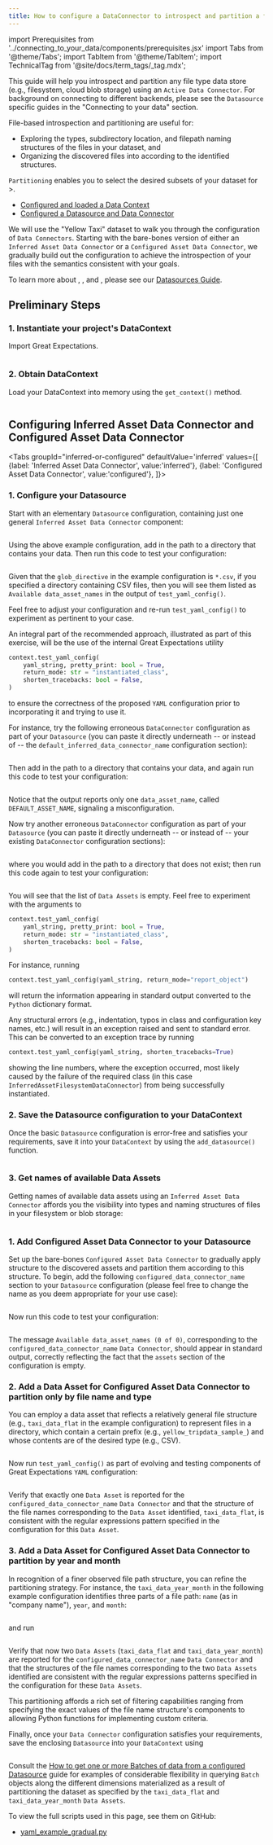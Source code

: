 ```yaml
---
title: How to configure a DataConnector to introspect and partition a file system or blob store
---
```

import Prerequisites from '../connecting_to_your_data/components/prerequisites.jsx'
import Tabs from '@theme/Tabs';
import TabItem from '@theme/TabItem';
import TechnicalTag from '@site/docs/term_tags/_tag.mdx';

This guide will help you introspect and partition any file type data store (e.g., filesystem, cloud blob storage) using
an `Active Data Connector`.  For background on connecting to different backends, please see the
`Datasource` specific guides in the "Connecting to your data" section.

File-based introspection and partitioning are useful for:
- Exploring the types, subdirectory location, and filepath naming structures of the files in your dataset, and
- Organizing the discovered files into <TechnicalTag tag="data_asset" text="Data Assets" /> according to the identified structures.

`Partitioning` enables you to select the desired subsets of your dataset for <TechnicalTag tag="validation" text="Validation"/>>.

<Prerequisites>

- [Configured and loaded a Data Context](/docs/guides/setup/configuring_data_contexts/instantiating_data_contexts/how_to_quickly_instantiate_a_data_context)
- [Configured a Datasource and Data Connector](../../terms/datasource.md)
  
</Prerequisites>

We will use the "Yellow Taxi" dataset to walk you through the configuration of `Data Connectors`.  Starting with the
bare-bones version of either an `Inferred Asset Data Connector` or a `Configured Asset Data Connector`, we gradually
build out the configuration to achieve the introspection of your files with the semantics consistent with your goals.

To learn more about <TechnicalTag tag="datasource" text="Datasources" />, <TechnicalTag tag="datasource" text="Data Connectors" />, and <TechnicalTag tag="batch" text="Batch(es)" />, please see our [Datasources Guide](../../terms/datasource.md).

## Preliminary Steps

### 1. Instantiate your project's DataContext

Import Great Expectations.

```python name="tests/integration/docusaurus/connecting_to_your_data/how_to_introspect_and_partition_your_data/files/yaml_example_gradual.py imports"
```

### 2. Obtain DataContext

Load your DataContext into memory using the `get_context()` method.

```python name="tests/integration/docusaurus/connecting_to_your_data/how_to_introspect_and_partition_your_data/files/yaml_example_gradual.py get_context"
```

## Configuring Inferred Asset Data Connector and Configured Asset Data Connector

<Tabs
  groupId="inferred-or-configured"
  defaultValue='inferred'
  values={[
  {label: 'Inferred Asset Data Connector', value:'inferred'},
  {label: 'Configured Asset Data Connector', value:'configured'},
  ]}>

<TabItem value="inferred">

### 1. Configure your Datasource

Start with an elementary `Datasource` configuration, containing just one general `Inferred Asset Data Connector`
component:

```python name="tests/integration/docusaurus/connecting_to_your_data/how_to_introspect_and_partition_your_data/files/yaml_example_gradual.py datasource_yaml"
```

Using the above example configuration, add in the path to a directory that contains your data.  Then run this code to
test your configuration:

```python name="tests/integration/docusaurus/connecting_to_your_data/how_to_introspect_and_partition_your_data/files/yaml_example_gradual.py test_yaml_config"
```

Given that the `glob_directive` in the example configuration is `*.csv`, if you specified a directory containing CSV
files, then you will see them listed as `Available data_asset_names` in the output of `test_yaml_config()`.

Feel free to adjust your configuration and re-run `test_yaml_config()` to experiment as pertinent to your case.

An integral part of the recommended approach, illustrated as part of this exercise, will be the use of the internal
Great Expectations utility

```python
context.test_yaml_config(
    yaml_string, pretty_print: bool = True,
    return_mode: str = "instantiated_class",
    shorten_tracebacks: bool = False,
)
```

to ensure the correctness of the proposed `YAML` configuration prior to incorporating it and trying to use it.

For instance, try the following erroneous `DataConnector` configuration as part of your `Datasource` (you can
paste it directly underneath -- or instead of -- the `default_inferred_data_connector_name` configuration section):

```python name="tests/integration/docusaurus/connecting_to_your_data/how_to_introspect_and_partition_your_data/files/yaml_example_gradual.py buggy_data_connector_yaml"
```

Then add in the path to a directory that contains your data, and again run this code to test your configuration:

```python name="tests/integration/docusaurus/connecting_to_your_data/how_to_introspect_and_partition_your_data/files/yaml_example_gradual.py test_yaml_config"
```

Notice that the output reports only one `data_asset_name`, called `DEFAULT_ASSET_NAME`, signaling a misconfiguration.

Now try another erroneous `DataConnector` configuration as part of your `Datasource` (you can paste it directly
underneath -- or instead of -- your existing `DataConnector` configuration sections):

```python name="tests/integration/docusaurus/connecting_to_your_data/how_to_introspect_and_partition_your_data/files/yaml_example_gradual.py another_buggy_data_connector_yaml"
```

where you would add in the path to a directory that does not exist; then run this code again to test your configuration:

```python name="tests/integration/docusaurus/connecting_to_your_data/how_to_introspect_and_partition_your_data/files/yaml_example_gradual.py test_yaml_config"
```

You will see that the list of `Data Assets` is empty.  Feel free to experiment with the arguments to

```python
context.test_yaml_config(
    yaml_string, pretty_print: bool = True,
    return_mode: str = "instantiated_class",
    shorten_tracebacks: bool = False,
)
```

For instance, running

```python
context.test_yaml_config(yaml_string, return_mode="report_object")
```

will return the information appearing in standard output converted to the `Python` dictionary format.

Any structural errors (e.g., indentation, typos in class and configuration key names, etc.) will result in an exception
raised and sent to standard error.  This can be converted to an exception trace by running

```python
context.test_yaml_config(yaml_string, shorten_tracebacks=True)
```

showing the line numbers, where the exception occurred, most likely caused by the failure of the required class (in this
case `InferredAssetFilesystemDataConnector`) from being successfully instantiated.

### 2. Save the Datasource configuration to your DataContext

Once the basic `Datasource` configuration is error-free and satisfies your requirements, save it into your `DataContext`
by using the `add_datasource()` function.

```python name="tests/integration/docusaurus/connecting_to_your_data/how_to_introspect_and_partition_your_data/files/yaml_example_gradual.py add_datasource"
```

### 3. Get names of available Data Assets
 
Getting names of available data assets using an `Inferred Asset Data Connector` affords you the visibility into types
and naming structures of files in your filesystem or blob storage:

```python name="tests/integration/docusaurus/connecting_to_your_data/how_to_introspect_and_partition_your_data/files/yaml_example_gradual.py get_available_data_asset_names"
```

</TabItem>
<TabItem value="configured">

### 1. Add Configured Asset Data Connector to your Datasource

Set up the bare-bones `Configured Asset Data Connector` to gradually apply structure to the discovered assets and
partition them according to this structure.  To begin, add the following `configured_data_connector_name` section to
your `Datasource` configuration (please feel free to change the name as you deem appropriate for your use case):

```python name="tests/integration/docusaurus/connecting_to_your_data/how_to_introspect_and_partition_your_data/files/yaml_example_gradual.py add configureed asset data connector to datasource"
```

Now run this code to test your configuration:

```python name="tests/integration/docusaurus/connecting_to_your_data/how_to_introspect_and_partition_your_data/files/yaml_example_gradual.py test_yaml_config"
```

The message `Available data_asset_names (0 of 0)`, corresponding to the `configured_data_connector_name` `Data
Connector`, should appear in standard output, correctly reflecting the fact that the `assets` section of the
configuration is empty.

### 2. Add a Data Asset for Configured Asset Data Connector to partition only by file name and type

You can employ a data asset that reflects a relatively general file structure (e.g., `taxi_data_flat` in the example
configuration) to represent files in a directory, which contain a certain prefix (e.g., `yellow_tripdata_sample_`) and
whose contents are of the desired type (e.g., CSV).

```python name="tests/integration/docusaurus/connecting_to_your_data/how_to_introspect_and_partition_your_data/files/yaml_example_gradual.py configured_data_connector_yaml only by filename and type"
```

Now run `test_yaml_config()` as part of evolving and testing components of Great Expectations `YAML` configuration:

```python name="tests/integration/docusaurus/connecting_to_your_data/how_to_introspect_and_partition_your_data/files/yaml_example_gradual.py test_yaml_config"
```

Verify that exactly one `Data Asset` is reported for the `configured_data_connector_name` `Data Connector` and that the
structure of the file names corresponding to the `Data Asset` identified, `taxi_data_flat`, is consistent with the
regular expressions pattern specified in the configuration for this `Data Asset`.

### 3. Add a Data Asset for Configured Asset Data Connector to partition by year and month

In recognition of a finer observed file path structure, you can refine the partitioning strategy.  For instance, the
`taxi_data_year_month` in the following example configuration identifies three parts of a file path: `name` (as in
"company name"), `year`, and `month`:

```python name="tests/integration/docusaurus/connecting_to_your_data/how_to_introspect_and_partition_your_data/files/yaml_example_gradual.py configured_data_connector_yaml add granular group_names"
```

and run

```python name="tests/integration/docusaurus/connecting_to_your_data/how_to_introspect_and_partition_your_data/files/yaml_example_gradual.py test_yaml_config"
```

Verify that now two `Data Assets` (`taxi_data_flat` and `taxi_data_year_month`) are reported for the
`configured_data_connector_name` `Data Connector` and that the structures of the file names corresponding to the two
`Data Assets` identified are consistent with the regular expressions patterns specified in the configuration for these
`Data Assets`.

This partitioning affords a rich set of filtering capabilities ranging from specifying the
exact values of the file name structure's components to allowing Python functions for implementing custom criteria.

Finally, once your `Data Connector` configuration satisfies your requirements, save the enclosing `Datasource` into your
`DataContext` using

```python name="tests/integration/docusaurus/connecting_to_your_data/how_to_introspect_and_partition_your_data/files/yaml_example_gradual.py add_datasource"
```

Consult the
[How to get one or more Batches of data from a configured Datasource](./how_to_get_one_or_more_batches_of_data_from_a_configured_datasource.md)
guide for examples of considerable flexibility in querying `Batch` objects along the different dimensions materialized
as a result of partitioning the dataset as specified by the `taxi_data_flat` and `taxi_data_year_month` `Data Assets`.

</TabItem>

</Tabs>

To view the full scripts used in this page, see them on GitHub:

- [yaml_example_gradual.py](https://github.com/great-expectations/great_expectations/blob/develop/tests/integration/docusaurus/connecting_to_your_data/how_to_introspect_and_partition_your_data/files/yaml_example_gradual.py)
